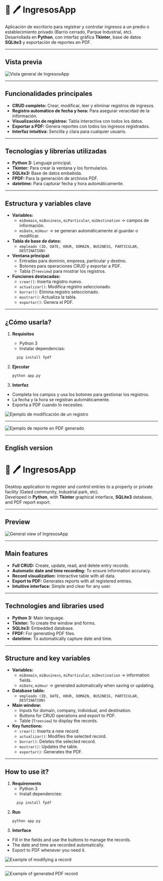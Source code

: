 # 🚗 🖊️​ IngresosApp

Aplicación de escritorio para registrar y controlar ingresos a un predio o establecimiento privado (Barrio cerrado, Parque Industrial, etc).  
Desarrollada en **Python**, con interfaz gráfica **Tkinter**, base de datos **SQLite3** y exportación de reportes en PDF.

---

## Vista previa

![Vista general de IngresosApp](./screenshots/app-funcionando.png)

---

## Funcionalidades principales

- **CRUD completo:** Crear, modificar, leer y eliminar registros de ingresos.
- **Registro automático de fecha y hora:** Para asegurar veracidad de la información.
- **Visualización de registros:** Tabla interactiva con todos los datos.
- **Exportar a PDF:** Genera reportes con todos los ingresos registrados.
- **Interfaz intuitiva:** Sencilla y clara para cualquier usuario.

---

## Tecnologías y librerías utilizadas

- **Python 3:** Lenguaje principal.
- **Tkinter:** Para crear la ventana y los formularios.
- **SQLite3:** Base de datos embebida.
- **FPDF:** Para la generación de archivos PDF.
- **datetime:** Para capturar fecha y hora automáticamente.

---

## Estructura y variables clave

- **Variables:**  
  - `miDomain`, `miBusiness`, `miParticular`, `miDestination` → campos de información.  
  - `miDate`, `miHour` → se generan automáticamente al guardar o modificar.
- **Tabla de base de datos:**  
  - `empleado (ID, DATE, HOUR, DOMAIN, BUSINESS, PARTICULAR, DESTINATION)`
- **Ventana principal:**  
  - Entradas para dominio, empresa, particular y destino.
  - Botones para operaciones CRUD y exportar a PDF.
  - Tabla (`Treeview`) para mostrar los registros.
- **Funciones destacadas:**  
  - `crear()`: Inserta registro nuevo.
  - `actualizar()`: Modifica registro seleccionado.
  - `borrar()`: Elimina registro seleccionado.
  - `mostrar()`: Actualiza la tabla.
  - `exportar()`: Genera el PDF.

---

## ¿Cómo usarla?

1. **Requisitos**
   - Python 3
   - Instalar dependencias:
   ```bash
     pip install fpdf
   ```

1. **Ejecutar**
   ```bash
   python app.py
   ```
2.  **Interfaz**

   - Completa los campos y usa los botones para gestionar los registros.
   - La fecha y la hora se registran automáticamente.
   - Exporta a PDF cuando lo necesites.

![Ejemplo de modificación de un registro](./screenshots/app-funcionando-2.png)

---

![Ejemplo de reporte en PDF generado](./screenshots/ingresos-pdf.png)

---
English version
---
# 🚗 🖊️​ IngresosApp

Desktop application to register and control entries to a property or private facility (Gated community, Industrial park, etc).  
Developed in **Python**, with **Tkinter** graphical interface, **SQLite3** database, and PDF report export.

---

## Preview

![General view of IngresosApp](./screenshots/app-funcionando.png)

---

## Main features

- **Full CRUD:** Create, update, read, and delete entry records.
- **Automatic date and time recording:** To ensure information accuracy.
- **Record visualization:** Interactive table with all data.
- **Export to PDF:** Generates reports with all registered entries.
- **Intuitive interface:** Simple and clear for any user.

---

## Technologies and libraries used

- **Python 3:** Main language.
- **Tkinter:** To create the window and forms.
- **SQLite3:** Embedded database.
- **FPDF:** For generating PDF files.
- **datetime:** To automatically capture date and time.

---

## Structure and key variables

- **Variables:**  
  - `miDomain`, `miBusiness`, `miParticular`, `miDestination` → information fields.  
  - `miDate`, `miHour` → generated automatically when saving or updating.
- **Database table:**  
  - `empleado (ID, DATE, HOUR, DOMAIN, BUSINESS, PARTICULAR, DESTINATION)`
- **Main window:**  
  - Inputs for domain, company, individual, and destination.
  - Buttons for CRUD operations and export to PDF.
  - Table (`Treeview`) to display the records.
- **Key functions:**  
  - `crear()`: Inserts a new record.
  - `actualizar()`: Modifies the selected record.
  - `borrar()`: Deletes the selected record.
  - `mostrar()`: Updates the table.
  - `exportar()`: Generates the PDF.

---

## How to use it?

1. **Requirements**
   - Python 3
   - Install dependencies:
   ```bash
     pip install fpdf
   ```
1. **Run**
   ```bash
   python app.py
   ```
2.  **Interface**

   - Fill in the fields and use the buttons to manage the records.
   - The date and time are recorded automatically.
   - Export to PDF whenever you need it.

![Example of modifying a record](./screenshots/app-funcionando-2.png)

---

![Example of generated PDF record](./screenshots/ingresos-pdf.png)
